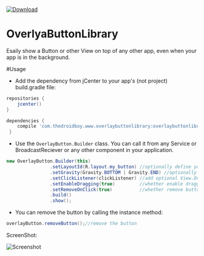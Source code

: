  [ ![Download](https://api.bintray.com/packages/yshahak/OverlyaButtonLibrary/OverlyaButtonLibrary/images/download.svg) ](https://bintray.com/yshahak/OverlyaButtonLibrary/OverlyaButtonLibrary/_latestVersion)
# OverlyaButtonLibrary
Esaily show a Button or other View on top of any other app, even when your app is in the background.

#Usage

* Add the dependency from jCenter to your app's (not project) build.gradle file:

```gradle
repositories {
    jcenter()
}
```


```gradle
dependencies {
    compile 'com.thedroidboy.www.overlaybuttonlibrary:overlaybuttonlibrary:1.0.2'
 }
 ```

* Use the `OverlayButton.Builder` class. You can call it from any Service or BroadcastReciever or any other component in your application.


````java
new OverlayButton.Builder(this)
                .setLayoutId(R.layout.my_button) //optionally define your own layout for the Button
                .setGravity(Gravity.BOTTOM | Gravity.END) //optionally define your desired Gravity
                .setClickListener(clickListener) //add optional View.OnClickListener
                .setEnableDragging(true)         //whether enable dragging. default is false
                .setRemoveOnClick(true)          //whether remove button after click. default is true
                .build()
                .show();
````

* You can remove the button by calling the instance method:

````java
overlayButton.removeButton();//remove the button
````



ScreenShot:


![Screenshot](https://cloud.githubusercontent.com/assets/6691908/21393349/aac5efa8-c79c-11e6-9e08-d879f9b96d06.jpg)
